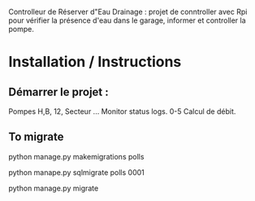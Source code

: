 Controlleur de Réserver  d"Eau Drainage : projet de conntroller avec Rpi pour vérifier la présence d'eau dans le garage, informer et controller la pompe.

# Installation / Instructions

## Démarrer le projet : 


Pompes H,B, 12, Secteur ... Monitor status logs. 0-5
Calcul de débit.

## To migrate

python manage.py makemigrations polls

python manape.py sqlmigrate polls 0001

python manage.py migrate
